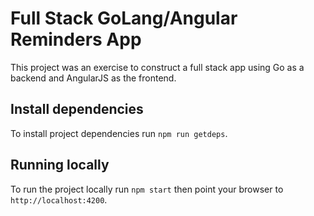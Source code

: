 # Full Stack GoLang/Angular Reminders App

This project was an exercise to construct a full stack app using Go as a backend and AngularJS as the frontend. 

## Install dependencies
To install project dependencies run `npm run getdeps`.

## Running locally
To run the project locally run `npm start` then point your browser to `http://localhost:4200`.